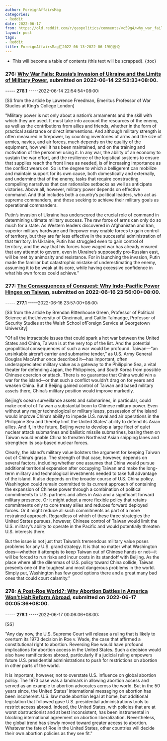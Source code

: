 ```yaml
---
author: ForeignAffairsMag
categories:
- Reddit
date: 2022-06-17
from: https://old.reddit.com/r/geopolitics/comments/vc59g4/why_war_fails_russias_invasion_of_ukraine_and_the/
layout: post
tags:
- Reddit
title: ForeignAffairsMag在2022-06-13~2022-06-19的言论
---
```


* This will become a table of contents (this text will be scrapped).
{:toc}

### 276: [Why War Fails: Russia’s Invasion of Ukraine and the Limits of Military Power](https://old.reddit.com/r/geopolitics/comments/vc59g4/why_war_fails_russias_invasion_of_ukraine_and_the/), submitted on 2022-06-14 22:53:33+08:00.

----- __276.1__ -----2022-06-14 22:54:54+08:00:

\[SS from the article by Lawrence Freedman, Emeritus Professor of War Studies at King’s College London\]

"Military power is not only about a nation’s armaments and the skill with which they are used. It must take into account the resources of the enemy, as well as the contributions from allies and friends, whether in the form of practical assistance or direct interventions. And although military strength is often measured in firepower, by counting inventories of arms and the size of armies, navies, and air forces, much depends on the quality of the equipment, how well it has been maintained, and on the training and motivation of the personnel using it. In any war, the ability of an economy to sustain the war effort, and the resilience of the logistical systems to ensure that supplies reach the front lines as needed, is of increasing importance as the conflict wears on. So is the degree to which a belligerent can mobilize and maintain support for its own cause, both domestically and externally, and undermine that of the enemy, tasks that require constructing compelling narratives that can rationalize setbacks as well as anticipate victories. Above all, however, military power depends on effective command. And that includes both a country’s political leaders, who act as supreme commanders, and those seeking to achieve their military goals as operational commanders.  


Putin’s invasion of Ukraine has underscored the crucial role of command in determining ultimate military success. The raw force of arms can only do so much for a state. As Western leaders discovered in Afghanistan and Iran, superior military hardware and firepower may enable forces to gain control of territory, but they are far less effective in the successful administration of that territory. In Ukraine, Putin has struggled even to gain control of territory, and the way that his forces have waged war has already ensured that any attempt to govern, even in Ukraine’s supposedly pro-Russian east, will be met by animosity and resistance. For in launching the invasion, Putin made the familiar but catastrophic mistake of underestimating the enemy, assuming it to be weak at its core, while having excessive confidence in what his own forces could achieve."

### 277: [The Consequences of Conquest: Why Indo-Pacific Power Hinges on Taiwan](https://old.reddit.com/r/geopolitics/comments/vdp6f3/the_consequences_of_conquest_why_indopacific/), submitted on 2022-06-16 23:56:00+08:00.

----- __277.1__ -----2022-06-16 23:57:00+08:00:

\[SS from the article by Brendan Rittenhouse Green, Professor of Political Science at theUniversity of Cincinnati, and Caitlin Talmadge, Professor of Security Studies at the Walsh School ofForeign Service at Georgetown University\]

"Of all the intractable issues that could spark a hot war between the United States and China, Taiwan is at the very top of the list. And the potential geopolitical consequences of such a war would be profound. Taiwan—“an unsinkable aircraft carrier and submarine tender,” as U.S. Army General Douglas MacArthur once described it—has important, often underappreciated military value as a gateway to the Philippine Sea, a vital theater for defending Japan, the Philippines, and South Korea from possible Chinese coercion or attack. There is no guarantee that China would win a war for the island—or that such a conflict wouldn’t drag on for years and weaken China. But if Beijing gained control of Taiwan and based military assets there, China’s military position would improve markedly.

Beijing’s ocean surveillance assets and submarines, in particular, could make control of Taiwan a substantial boon to Chinese military power. Even without any major technological or military leaps, possession of the island would improve China’s ability to impede U.S. naval and air operations in the Philippine Sea and thereby limit the United States’ ability to defend its Asian allies. And if, in the future, Beijing were to develop a large fleet of quiet nuclear attack submarines and ballistic missile submarines, basing them on Taiwan would enable China to threaten Northeast Asian shipping lanes and strengthen its sea-based nuclear forces.

Clearly, the island’s military value bolsters the argument for keeping Taiwan out of China’s grasp. The strength of that case, however, depends on several factors, including whether one assumes that China would pursue additional territorial expansion after occupying Taiwan and make the long-term military and technological investments needed to take full advantage of the island. It also depends on the broader course of U.S. China policy. Washington could remain committed to its current approach of containing the expansion of Chinese power through a combination of political commitments to U.S. partners and allies in Asia and a significant forward military presence. Or it might adopt a more flexible policy that retains commitments only to core treaty allies and reduces forward deployed forces. Or it might reduce all such commitments as part of a more restrained approach. Regardless of which of these three strategies the United States pursues, however, Chinese control of Taiwan would limit the U.S. military’s ability to operate in the Pacific and would potentially threaten U.S. interests there.

But the issue is not just that Taiwan’s tremendous military value poses problems for any U.S. grand strategy. It is that no matter what Washington does—whether it attempts to keep Taiwan out of Chinese hands or not—it will be forced to run risks and incur costs in its standoff with Beijing. As the place where all the dilemmas of U.S. policy toward China collide, Taiwan presents one of the toughest and most dangerous problems in the world. Simply put, Washington has few good options there and a great many bad ones that could court calamity."

### 278: [A Post-Roe World?: Why Abortion Battles in America Won’t Halt Reform Abroad](https://old.reddit.com/r/TrueReddit/comments/vdpeak/a_postroe_world_why_abortion_battles_in_america/), submitted on 2022-06-17 00:05:36+08:00.

----- __278.1__ -----2022-06-17 00:06:06+08:00:

\[SS\]

"Any day now, the U.S. Supreme Court will release a ruling that is likely to overturn its 1973 decision in Roe v. Wade, the case that affirmed a constitutional right to abortion. Reversing Roe would have profound implications for abortion access in the United States. Such a decision would also have ramifications abroad, particularly if a judicial ruling empowers future U.S. presidential administrations to push for restrictions on abortion in other parts of the world.  


It is important, however, not to overstate U.S. influence on global abortion policy. The 1973 case was a landmark in allowing abortion access and served as an example to abortion advocates across the world. But in the 50 years since, the United States’ international messaging on abortion has been incoherent. U.S. law made abortion legal at home, but additional legislation that followed gave U.S. presidential administrations tools to restrict access abroad. Indeed, the United States, with policies that are at worst obstructionist and at best inconsistent, has been instrumental in blocking international agreement on abortion liberalization. Nevertheless, the global trend has slowly moved toward greater access to abortion. Whatever the fate of Roe in the United States, other countries will decide their own abortion policies as they see fit."

